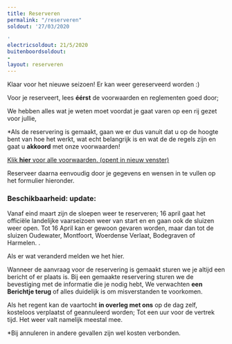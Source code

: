 ```yaml
---
title: Reserveren
permalink: "/reserveren"
soldout: '27/03/2020

'
electricsoldout: 21/5/2020
buitenboordsoldout:
- 
layout: reserveren
---
```


Klaar voor het nieuwe seizoen! 
Er kan weer gereserveerd worden :)


Voor je reserveert, lees **éérst** de voorwaarden en reglementen goed door;
   
We hebben alles wat je weten moet voordat je gaat varen op een rij gezet voor jullie,

*Als de reservering is gemaakt, gaan we er dus vanuit dat u op de hoogte bent van hoe het werkt, wat echt belangrijk is en wat de de regels zijn en gaat u **akkoord** met onze voorwaarden!

[Klik **hier** voor alle voorwaarden. (opent in nieuw venster)](http://descheepsjongens.nl/voorwaarden)



Reserveer daarna eenvoudig door je gegevens en wensen in te vullen op het formulier hieronder.

### Beschikbaarheid: update: 

Vanaf eind maart zijn de sloepen weer te reserveren;
16 april gaat het officiële landelijke vaarseizoen weer van start en en gaan ook de sluizen weer open.
Tot 16 April kan er gewoon gevaren worden,  maar dan tot de sluizen Oudewater, Montfoort, Woerdense Verlaat, Bodegraven of Harmelen. .

 
Als er wat veranderd melden we het hier.

Wanneer de aanvraag voor de reservering is gemaakt sturen we je altijd een bericht of er plaats is.
Bij een gemaakte reservering sturen we de bevestiging met de informatie die je nodig hebt,
We verwachten **een Berichtje terug** of alles duidelijk is om misverstanden te voorkomen.

Als het regent kan de vaartocht **in overleg met ons** op de dag zelf, kosteloos verplaatst of geannuleerd worden; Tot een uur voor de vertrek tijd. Het weer valt namelijk meestal mee.

*Bij annuleren in andere gevallen zijn wel kosten verbonden.